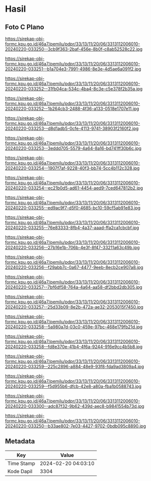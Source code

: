 # Hasil

## Foto C Plano

https://sirekap-obj-formc.kpu.go.id/46a7/pemilu/pdpr/33/13/11/20/06/3313112006010-20240220-033250--3cb9f363-2baf-456e-8b0f-c8ab52528c22.jpg

https://sirekap-obj-formc.kpu.go.id/46a7/pemilu/pdpr/33/13/11/20/06/3313112006010-20240220-033251--b1a704e3-7991-4986-8e3e-4d5ae6a091f2.jpg

https://sirekap-obj-formc.kpu.go.id/46a7/pemilu/pdpr/33/13/11/20/06/3313112006010-20240220-033252--31fb04ca-534c-4ba4-8c3e-c5e378f2b35a.jpg

https://sirekap-obj-formc.kpu.go.id/46a7/pemilu/pdpr/33/13/11/20/06/3313112006010-20240220-033252--1b264cb3-2488-4f36-a133-0518e1707e11.jpg

https://sirekap-obj-formc.kpu.go.id/46a7/pemilu/pdpr/33/13/11/20/06/3313112006010-20240220-033253--d8d1adb5-0cfe-4113-9741-38903f2160f2.jpg

https://sirekap-obj-formc.kpu.go.id/46a7/pemilu/pdpr/33/13/11/20/06/3313112006010-20240220-033253--3eddd705-5579-4a64-8a16-bd741ff30b6c.jpg

https://sirekap-obj-formc.kpu.go.id/46a7/pemilu/pdpr/33/13/11/20/06/3313112006010-20240220-033254--1907f7af-9228-40f3-bb74-5cc4b112c328.jpg

https://sirekap-obj-formc.kpu.go.id/46a7/pemilu/pdpr/33/13/11/20/06/3313112006010-20240220-033254--ec21b0d5-ad61-4454-aed9-7ced647812b2.jpg

https://sirekap-obj-formc.kpu.go.id/46a7/pemilu/pdpr/33/13/11/20/06/3313112006010-20240220-033255--ed9ac9f7-d5f0-4685-bc10-59cf5ab91e83.jpg

https://sirekap-obj-formc.kpu.go.id/46a7/pemilu/pdpr/33/13/11/20/06/3313112006010-20240220-033255--76e83333-8fb4-4a37-aaad-ffa2ca1cbcbf.jpg

https://sirekap-obj-formc.kpu.go.id/46a7/pemilu/pdpr/33/13/11/20/06/3313112006010-20240220-033256--27b16e1b-706b-4e3f-8f47-33211a63c49b.jpg

https://sirekap-obj-formc.kpu.go.id/46a7/pemilu/pdpr/33/13/11/20/06/3313112006010-20240220-033256--f29abb7c-0a67-4477-9eeb-8ecb2ce907a8.jpg

https://sirekap-obj-formc.kpu.go.id/46a7/pemilu/pdpr/33/13/11/20/06/3313112006010-20240220-033257--7bf6df58-764a-4a64-aa58-df2bbd2db305.jpg

https://sirekap-obj-formc.kpu.go.id/46a7/pemilu/pdpr/33/13/11/20/06/3313112006010-20240220-033257--25d33b09-8e2b-472a-ae32-2053015f7450.jpg

https://sirekap-obj-formc.kpu.go.id/46a7/pemilu/pdpr/33/13/11/20/06/3313112006010-20240220-033258--5a980a7d-03c0-459e-97bc-468e179fb21d.jpg

https://sirekap-obj-formc.kpu.go.id/46a7/pemilu/pdpr/33/13/11/20/06/3313112006010-20240220-033258--fd8e370e-41b4-4f6a-9244-916e9cc4b5b8.jpg

https://sirekap-obj-formc.kpu.go.id/46a7/pemilu/pdpr/33/13/11/20/06/3313112006010-20240220-033259--225c2896-a884-48e9-93f8-fda9ad3809a4.jpg

https://sirekap-obj-formc.kpu.go.id/46a7/pemilu/pdpr/33/13/11/20/06/3313112006010-20240220-033259--f5d955b6-dfcb-42e8-a80a-fba1b0588743.jpg

https://sirekap-obj-formc.kpu.go.id/46a7/pemilu/pdpr/33/13/11/20/06/3313112006010-20240220-033300--adc87f32-9b62-439d-aec8-b9841554b73d.jpg

https://sirekap-obj-formc.kpu.go.id/46a7/pemilu/pdpr/33/13/11/20/06/3313112006010-20240220-033250--b33ae802-7e03-4427-9702-0bdb095c8890.jpg


## Metadata

| Key        | Value               |
| ---------- | ------------------- |
| Time Stamp | 2024-02-20 04:03:10 |
| Kode Dapil | 3304                |



